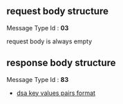 ## request body structure

Message Type Id : **03**

request body is always empty

## response body structure

Message Type Id : **83**

* [dsa key values pairs format](https://github.com/dsa-2/docs/wiki/DSA-Binary-Encoding#key-value-pairs-encoding)

